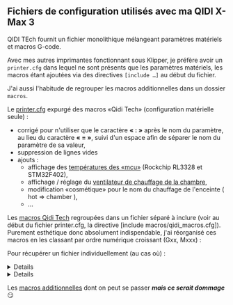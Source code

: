 ## Fichiers de configuration utilisés avec ma QIDI X-Max 3

QIDI TEch fournit un fichier monolithique mélangeant paramètres matériels et macros G-code.

Avec mes autres imprimantes fonctionnant sous Klipper, je préfère avoir un `printer.cfg` dans lequel ne sont présents que les paramètres matériels, les macros étant ajoutées via des directives `[include …]` au début du fichier.

J'ai aussi l'habitude de regrouper les macros additionnelles dans un dossier `macros`.

Le [printer.cfg](https://github.com/fran6p/Qidi_X-Max3/blob/main/Klipper/MyConfiguration/printer.cfg) expurgé des macros «Qidi Tech» (configuration matérielle seule) :
- corrigé pour n'utiliser que le caractère **« : »** après le nom du paramètre, au lieu du caractère **« = »**, suivi d'un espace afin de séparer le nom du paramètre de sa valeur,
- suppression de lignes vides
- ajouts :
    - affichage des [températures des «mcu»](../Upgrades/afficher-temperatures-mcu-rk3328.md) (Rockchip RL3328 et STM32F402),
    - affichage / réglage du [ventilateur de chauffage de la chambre](../Klipper/chamber-fan.md),
    - modification «cosmétique» pour le nom du chauffage de l'enceinte ( hot => chamber ),
    - … 
  
Les [macros Qidi Tech](https://github.com/fran6p/Qidi_X-Max3/blob/main/Klipper/MyConfiguration/macros/qidi_macros.cfg) regroupées dans un fichier séparé à inclure (voir au début du fichier printer.cfg, la directive [include macros/qidi_macros.cfg]). Purement esthétique donc absolument indispendable, j'ai réorganisé ces macros en les classant par ordre numérique croissant (Gxx, Mxxx) :

Pour récupérer un fichier individuellement (au cas où) :

<details>



 </details>
 
<details>

---
Cliquer le bouton [RAW] pour ouvrir le fichier «plein texte», puis clic droit pour enregistrer le fichier ou sélectionner une partie (la totalité) du contenu, CTRL+C pour le copier / coller à un autre endroit.

![RAW](../Images/gh-raw.jpg)

---

![Save as](../Images/gh-raw-save-as.jpg)

---

### IMPORTANT

Les fichiers, dossiers doivent tous appartenir à l'utilisateur `mks`

```
cd ~/klipper_config
sudo chown -R mks:mks *
```

Si des scripts shell sont utilisés, idem que ci-dessus et les rendre exécutables

```
cd ~/klipper_config/scripts
sudo chown mks:mks *
chmod +x *
```

</details>

Les [macros additionnelles](./macros-additionnelles.md) dont on peut se passer ***mais ce serait dommage*** :smirk:

